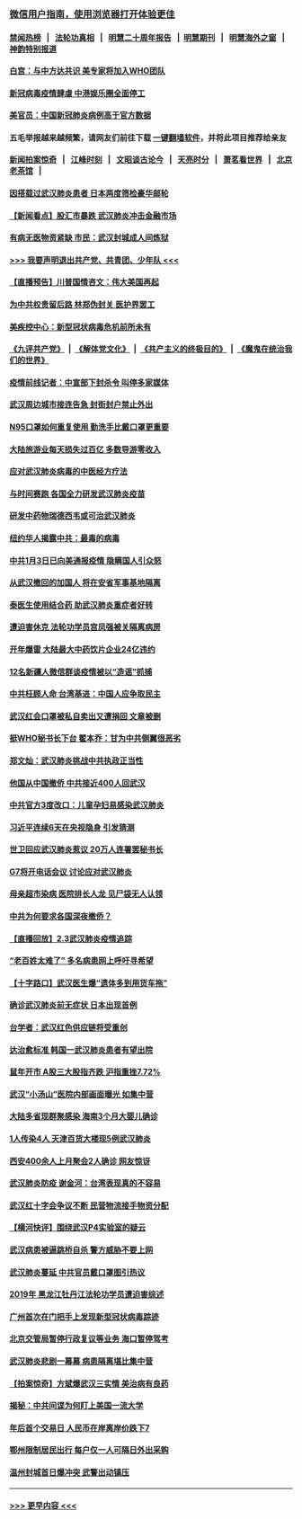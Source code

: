 ### [微信用户指南，使用浏览器打开体验更佳](https://github.com/gfw-breaker/banned-news1/blob/master/indexes/wechat-guide.md?t=0)
#### [禁闻热榜](热点新闻.md?t=0)  &nbsp;&nbsp;|&nbsp;&nbsp; [法轮功真相](https://github.com/gfw-breaker/truth/blob/master/README.md?t=0) &nbsp;&nbsp;|&nbsp;&nbsp; [明慧二十周年报告](https://github.com/gfw-breaker/mh-reports/blob/master/README.md?t=0) &nbsp;&nbsp;|&nbsp;&nbsp;[明慧期刊](https://github.com/gfw-breaker/mh-qikan) &nbsp;&nbsp;|&nbsp;&nbsp; [明慧海外之窗](https://github.com/gfw-breaker/mh-news/blob/master/README.md?t=0) &nbsp;&nbsp;|&nbsp;&nbsp; [神韵特别报道](https://github.com/gfw-breaker/mh-news/blob/master/shenyun.md?t=0)
#### [白宫：与中方达共识 美专家将加入WHO团队](../pages/nsc413/n11842198.md?t=02040744) 
#### [新冠病毒疫情肆虐 中港娱乐圈全面停工](../pages/nsc413/n11842193.md?t=02040744) 
#### [美官员：中国新冠肺炎病例高于官方数据](../pages/nsc413/n11842452.md?t=02040744) 
#### 五毛举报越来越频繁，请网友们前往下载 [一键翻墙软件](https://github.com/gfw-breaker/ssr-accounts)，并将此项目推荐给亲友
#### [新闻拍案惊奇](https://github.com/gfw-breaker/banned-news1/blob/master/pages/link4.md) &nbsp;&nbsp;|&nbsp;&nbsp; [江峰时刻](https://github.com/gfw-breaker/banned-news1/blob/master/pages/link4.md) &nbsp;&nbsp;|&nbsp;&nbsp; [文昭谈古论今](https://github.com/gfw-breaker/banned-news1/blob/master/pages/link4.md) &nbsp;&nbsp;|&nbsp;&nbsp; [天亮时分](https://github.com/gfw-breaker/banned-news1/blob/master/pages/link4.md) &nbsp;&nbsp;|&nbsp;&nbsp; [萧茗看世界](https://github.com/gfw-breaker/banned-news1/blob/master/pages/link4.md) &nbsp;&nbsp;|&nbsp;&nbsp; [北京老茶馆](https://github.com/gfw-breaker/banned-news1/blob/master/pages/link4.md) &nbsp;&nbsp;|&nbsp;&nbsp; 
#### [因搭载过武汉肺炎患者 日本两度筛检豪华邮轮](../pages/nsc413/n11842447.md?t=02040744) 
#### [【新闻看点】股汇市暴跌 武汉肺炎冲击金融市场](../pages/nsc413/n11842216.md?t=02040744) 
#### [有病无医物资紧缺 市民：武汉封城成人间炼狱](../pages/nsc413/n11839878.md?t=02040744) 
#### [>>> 我要声明退出共产党、共青团、少年队 <<<](https://github.com/begood0513/goodnews/blob/master/quit/letter.md) 
#### [【直播预告】川普国情咨文：伟大美国再起](../pages/nsc413/n11842079.md?t=02040744) 
#### [为中共权贵留后路 林郑伪封关 医护界罢工](../pages/nsc413/n11842359.md?t=02040744) 
#### [美疾控中心：新型冠状病毒危机前所未有](../pages/nsc413/n11842406.md?t=02040744) 
#### [《九评共产党》](https://github.com/begood0513/9ping.md/blob/master/README.md) &nbsp;|&nbsp; [《解体党文化》](../../../../jtdwh.md/blob/master/README.md)  &nbsp;|&nbsp; [《共产主义的终极目的》](../../../../gczydzjmd.md/blob/master/README.md) &nbsp;|&nbsp; [《魔鬼在统治我们的世界》](../../../../mgztzwmdsj.md/blob/master/README.md) 
#### [疫情前线记者：中宣部下封杀令 叫停多家媒体](../pages/nsc413/n11842178.md?t=02040744) 
#### [武汉周边城市接连告急 封街封户禁止外出](../pages/nsc413/n11842277.md?t=02040744) 
#### [N95口罩如何重复使用 勤洗手比戴口罩更重要](../pages/nsc413/n11842236.md?t=02040744) 
#### [大陆旅游业每天损失过百亿 多数导游零收入](../pages/nsc413/n11842179.md?t=02040744) 
#### [应对武汉肺炎病毒的中医经方疗法](../pages/nsc413/n11842157.md?t=02040744) 
#### [与时间赛跑  各国全力研发武汉肺炎疫苗](../pages/nsc413/n11842149.md?t=02040744) 
#### [研发中药物瑞德西韦或可治武汉肺炎](../pages/nsc413/n11842100.md?t=02040744) 
#### [纽约华人揭露中共：最毒的病毒](../pages/nsc413/n11840631.md?t=02040744) 
#### [中共1月3日已向美通报疫情 隐瞒国人引众怒](../pages/nsc413/n11841978.md?t=02040744) 
#### [从武汉撤回的加国人 将在安省军事基地隔离](../pages/nsc413/n11840777.md?t=02040744) 
#### [泰医生使用结合药 助武汉肺炎重症者好转](../pages/nsc413/n11842096.md?t=02040744) 
#### [遭迫害休克 法轮功学员宫凤强被关隔离病房](../pages/nsc413/n11841492.md?t=02040744) 
#### [开年爆雷  大陆最大中药饮片企业24亿违约](../pages/nsc413/n11841904.md?t=02040744) 
#### [12名新疆人微信群谈疫情被以“造谣”抓捕](../pages/nsc413/n11839897.md?t=02040744) 
#### [中共枉顾人命 台湾基进：中国人应争取民主](../pages/nsc413/n11841532.md?t=02040744) 
#### [武汉红会口罩被私自卖出又遭捐回 文章被删](../pages/nsc413/n11841871.md?t=02040744) 
#### [挺WHO秘书长下台 翟本乔：甘为中共侧翼很恶劣](../pages/nsc413/n11841484.md?t=02040744) 
#### [郑文灿：武汉肺炎挑战中共执政正当性](../pages/nsc413/n11841537.md?t=02040744) 
#### [他国从中国撤侨 中共接近400人回武汉](../pages/nsc413/n11841290.md?t=02040744) 
#### [中共官方3度改口：儿童孕妇易感染武汉肺炎](../pages/nsc413/n11841631.md?t=02040744) 
#### [习近平连续6天在央视隐身 引发猜测](../pages/nsc413/n11841881.md?t=02040744) 
#### [世卫回应武汉肺炎惹议 20万人连署罢秘书长](../pages/nsc413/n11841664.md?t=02040744) 
#### [G7将开电话会议 讨论应对武汉肺炎](../pages/nsc413/n11841658.md?t=02040744) 
#### [母亲超市染病 医院排长人龙 见尸袋无人认领](../pages/nsc413/n11841762.md?t=02040744) 
#### [中共为何要求各国深夜撤侨？](../pages/nsc413/n11841731.md?t=02040744) 
#### [【直播回放】2.3武汉肺炎疫情追踪](../pages/nsc413/n11841577.md?t=02040744) 
#### [“老百姓太难了” 多名病患网上呼吁寻希望](../pages/nsc413/n11841565.md?t=02040744) 
#### [【十字路口】武汉医生爆“遗体多到用货车拖”](../pages/nsc413/n11840013.md?t=02040744) 
#### [确诊武汉肺炎前无症状 日本出现首例](../pages/nsc413/n11841567.md?t=02040744) 
#### [台学者：武汉红色供应链将受重创](../pages/nsc413/n11841596.md?t=02040744) 
#### [达治愈标准 韩国一武汉肺炎患者有望出院](../pages/nsc413/n11841523.md?t=02040744) 
#### [鼠年开市 A股三大股指齐跌 沪指重挫7.72%](../pages/nsc413/n11840461.md?t=02040744) 
#### [武汉“小汤山”医院内部画面曝光 如集中营](../pages/nsc413/n11841060.md?t=02040744) 
#### [大陆多省现群聚感染 海南3个月大婴儿确诊](../pages/nsc413/n11841274.md?t=02040744) 
#### [1人传染4人 天津百货大楼现5例武汉肺炎](../pages/nsc413/n11840677.md?t=02040744) 
#### [西安400余人上月聚会2人确诊 网友惊讶](../pages/nsc413/n11841178.md?t=02040744) 
#### [武汉肺炎防疫 谢金河：台湾表现真的不容易](../pages/nsc413/n11841120.md?t=02040744) 
#### [武汉红十字会争议不断 民营物流接手物资分配](../pages/nsc413/n11840733.md?t=02040744) 
#### [【横河快评】围绕武汉P4实验室的疑云](../pages/nsc413/n11840494.md?t=02040744) 
#### [武汉病患被逼跳桥自杀 警方威胁不要上网](../pages/nsc413/n11838521.md?t=02040744) 
#### [武汉肺炎蔓延 中共官员戴口罩图引热议](../pages/nsc413/n11840917.md?t=02040744) 
#### [2019年 黑龙江牡丹江法轮功学员遭迫害综述](../pages/nsc413/n11839335.md?t=02040744) 
#### [广州首次在门把手上发现新型冠状病毒踪迹](../pages/nsc413/n11840613.md?t=02040744) 
#### [北京交管局暂停行政复议等业务 海口暂停驾考](../pages/nsc413/n11840528.md?t=02040744) 
#### [武汉肺炎悲剧一幕幕 病患隔离堪比集中营](../pages/nsc413/n11838047.md?t=02040744) 
#### [【拍案惊奇】方斌爆武汉三实情 美治病有良药](../pages/nsc413/n11839984.md?t=02040744) 
#### [揭秘：中共间谍为何盯上美国一流大学](../pages/nsc413/n11840270.md?t=02040744) 
#### [年后首个交易日 人民币在岸离岸价跌下7](../pages/nsc413/n11840366.md?t=02040744) 
#### [鄂州限制居民出行 每户仅一人可隔日外出采购](../pages/nsc413/n11839131.md?t=02040744) 
#### [温州封城首日爆冲突 武警出动镇压](../pages/nsc413/n11839881.md?t=02040744) 

----
#### [ >>> 更早内容 <<< ](../indexes/nsc413-earlier.md)
